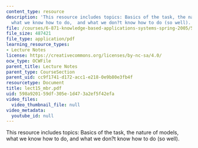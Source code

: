 ```yaml
---
content_type: resource
description: 'This resource includes topics: Basics of the task, the nature of models,
  what we know how to do,  and what we don?t know how to do (so well).'
file: /courses/6-871-knowledge-based-applications-systems-spring-2005/598a920159df305e1d473a2ef5f42efa_lect15_mbr.pdf
file_size: 487421
file_type: application/pdf
learning_resource_types:
- Lecture Notes
license: https://creativecommons.org/licenses/by-nc-sa/4.0/
ocw_type: OCWFile
parent_title: Lecture Notes
parent_type: CourseSection
parent_uid: cc9f1741-d172-acc1-e218-0e9b80e3fb4f
resourcetype: Document
title: lect15_mbr.pdf
uid: 598a9201-59df-305e-1d47-3a2ef5f42efa
video_files:
  video_thumbnail_file: null
video_metadata:
  youtube_id: null
---
```

This resource includes topics: Basics of the task, the nature of models, what we know how to do,  and what we don?t know how to do (so well).